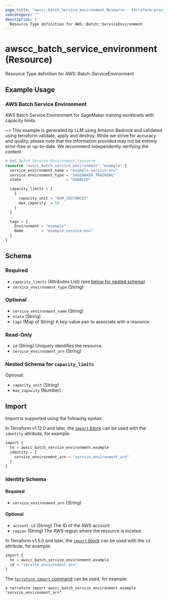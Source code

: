 ```yaml
---
page_title: "awscc_batch_service_environment Resource - terraform-provider-awscc"
subcategory: ""
description: |-
  Resource Type definition for AWS::Batch::ServiceEnvironment
---
```


# awscc_batch_service_environment (Resource)

Resource Type definition for AWS::Batch::ServiceEnvironment

## Example Usage

### AWS Batch Service Environment
AWS Batch Service Environment for SageMaker training workloads with capacity limits

~> This example is generated by LLM using Amazon Bedrock and validated using terraform validate, apply and destroy. While we strive for accuracy and quality, please note that the information provided may not be entirely error-free or up-to-date. We recommend independently verifying the content.

```terraform
# AWS Batch Service Environment resource
resource "awscc_batch_service_environment" "example" {
  service_environment_name = "example-service-env"
  service_environment_type = "SAGEMAKER_TRAINING"
  state                    = "ENABLED"

  capacity_limits = [
    {
      capacity_unit = "NUM_INSTANCES"
      max_capacity  = 50
    }
  ]

  tags = {
    Environment = "example"
    Name        = "example-service-env"
  }
}
```

<!-- schema generated by tfplugindocs -->
## Schema

### Required

- `capacity_limits` (Attributes List) (see [below for nested schema](#nestedatt--capacity_limits))
- `service_environment_type` (String)

### Optional

- `service_environment_name` (String)
- `state` (String)
- `tags` (Map of String) A key-value pair to associate with a resource.

### Read-Only

- `id` (String) Uniquely identifies the resource.
- `service_environment_arn` (String)

<a id="nestedatt--capacity_limits"></a>
### Nested Schema for `capacity_limits`

Optional:

- `capacity_unit` (String)
- `max_capacity` (Number)

## Import

Import is supported using the following syntax:

In Terraform v1.12.0 and later, the [`import` block](https://developer.hashicorp.com/terraform/language/import) can be used with the `identity` attribute, for example:

```terraform
import {
  to = awscc_batch_service_environment.example
  identity = {
    service_environment_arn = "service_environment_arn"
  }
}
```

<!-- schema generated by tfplugindocs -->
### Identity Schema

#### Required

- `service_environment_arn` (String)

#### Optional

- `account_id` (String) The ID of the AWS account
- `region` (String) The AWS region where the resource is located

In Terraform v1.5.0 and later, the [`import` block](https://developer.hashicorp.com/terraform/language/import) can be used with the `id` attribute, for example:

```terraform
import {
  to = awscc_batch_service_environment.example
  id = "service_environment_arn"
}
```

The [`terraform import` command](https://developer.hashicorp.com/terraform/cli/commands/import) can be used, for example:

```shell
$ terraform import awscc_batch_service_environment.example "service_environment_arn"
```
